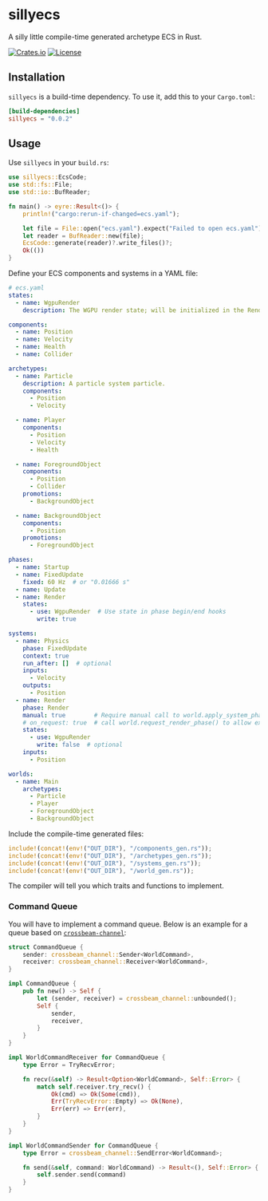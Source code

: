 # sillyecs

A silly little compile-time generated archetype ECS in Rust.

[![Crates.io](https://img.shields.io/crates/v/sillyecs)](https://crates.io/crates/sillyecs)
[![License](https://img.shields.io/badge/license-EUPL--1.2-blue.svg)](LICENSE)

## Installation

`sillyecs` is a build-time dependency. To use it, add this to your `Cargo.toml`:

```toml
[build-dependencies]
sillyecs = "0.0.2"
```

## Usage

Use `sillyecs` in your `build.rs`:

```rust
use sillyecs::EcsCode;
use std::fs::File;
use std::io::BufReader;

fn main() -> eyre::Result<()> {
    println!("cargo:rerun-if-changed=ecs.yaml");

    let file = File::open("ecs.yaml").expect("Failed to open ecs.yaml");
    let reader = BufReader::new(file);
    EcsCode::generate(reader)?.write_files()?;
    Ok(())
}
```

Define your ECS components and systems in a YAML file:

```yaml
# ecs.yaml
states:
  - name: WgpuRender
    description: The WGPU render state; will be initialized in the Render phase hooks

components:
  - name: Position
  - name: Velocity
  - name: Health
  - name: Collider

archetypes:
  - name: Particle
    description: A particle system particle.
    components:
      - Position
      - Velocity

  - name: Player
    components:
      - Position
      - Velocity
      - Health

  - name: ForegroundObject
    components:
      - Position
      - Collider
    promotions:
      - BackgroundObject

  - name: BackgroundObject
    components:
      - Position
    promotions:
      - ForegroundObject

phases:
  - name: Startup
  - name: FixedUpdate
    fixed: 60 Hz  # or "0.01666 s"
  - name: Update
  - name: Render
    states:
      - use: WgpuRender  # Use state in phase begin/end hooks
        write: true

systems:
  - name: Physics
    phase: FixedUpdate
    context: true
    run_after: []  # optional
    inputs:
      - Velocity
    outputs:
      - Position
  - name: Render
    phase: Render
    manual: true        # Require manual call to world.apply_system_phase_render()
    # on_request: true  # call world.request_render_phase() to allow execution (resets atomically) 
    states:
      - use: WgpuRender
        write: false  # optional
    inputs:
      - Position

worlds:
  - name: Main
    archetypes:
      - Particle
      - Player
      - ForegroundObject
      - BackgroundObject
```

Include the compile-time generated files:

```rust
include!(concat!(env!("OUT_DIR"), "/components_gen.rs"));
include!(concat!(env!("OUT_DIR"), "/archetypes_gen.rs"));
include!(concat!(env!("OUT_DIR"), "/systems_gen.rs"));
include!(concat!(env!("OUT_DIR"), "/world_gen.rs"));
```

The compiler will tell you which traits and functions to implement.

### Command Queue

You will have to implement a command queue. Below is an example for a queue based on
[`crossbeam-channel`](https://docs.rs/crossbeam/latest/crossbeam/channel):

```rust
struct CommandQueue {
    sender: crossbeam_channel::Sender<WorldCommand>,
    receiver: crossbeam_channel::Receiver<WorldCommand>,
}

impl CommandQueue {
    pub fn new() -> Self {
        let (sender, receiver) = crossbeam_channel::unbounded();
        Self {
            sender,
            receiver,
        }
    }
}

impl WorldCommandReceiver for CommandQueue {
    type Error = TryRecvError;

    fn recv(&self) -> Result<Option<WorldCommand>, Self::Error> {
        match self.receiver.try_recv() {
            Ok(cmd) => Ok(Some(cmd)),
            Err(TryRecvError::Empty) => Ok(None),
            Err(err) => Err(err),
        }
    }
}

impl WorldCommandSender for CommandQueue {
    type Error = crossbeam_channel::SendError<WorldCommand>;

    fn send(&self, command: WorldCommand) -> Result<(), Self::Error> {
        self.sender.send(command)
    }
}
```

